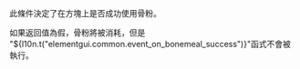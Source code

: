 此條件決定了在方塊上是否成功使用骨粉。

如果返回值為假，骨粉將被消耗，但是 "${l10n.t("elementgui.common.event_on_bonemeal_success")}"函式不會被執行。